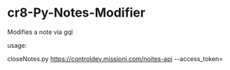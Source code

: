 # cr8-Py-Notes-Modifier
Modifies a note via gql

usage:

closeNotes.py https://controldev.missionj.com/noites-api --access_token=<bearer token>

